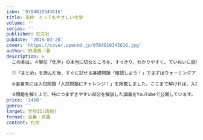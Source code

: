 ```yaml
---
isbn: '9784010343616'
title: 高校　とってもやさしい化学
volume: ''
series: ''
publisher: 旺文社
pubdate: '2018-03-28'
cover: 'https://cover.openbd.jp/9784010343616.jpg'
author: 柿澤壽／著
description: >
  この本は、４単位「化学」の本当に切なところを、すっきり、わかりやすく、ていねいに説明した書き込み式のノートです。「まとめ」では、覚えるべき重要事項を整理し、考え方のポイントなどを分かりやすくていねいに説明しました。教科書を見なくても、この本だけで勉強が進められるようにまとめてあります。

  ①「まとめ」を読んだ後、すぐに試せる基礎問題「確認しよう！」でまずはウォーミングアップ。さらに応用的な問題「解いてみよう！」に進むことで段階を踏んで学習することができます。

  ②各章末には入試問題「入試問題にチャレンジ！」を掲載しました。ここまで解ければ、入試の基礎対策はばっちりです。

  ③問題を解く上で、特につまずきやすい部分を解説した講義をYouTubeで公開しています。
price: '1450'
genre: ''
target: 学参II(高校)
format: 全集・双書
content: 化学

---
```


